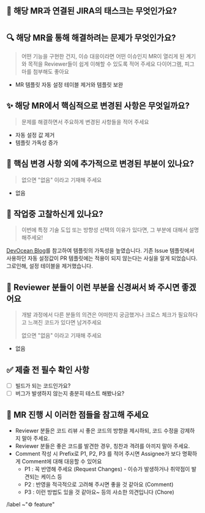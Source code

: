## :link: 해당 MR과 연결된 JIRA의 태스크는 무엇인가요?

#

## 🔍️ 해당 MR을 통해 해결하려는 문제가 무엇인가요?

> 어떤 기능을 구현한 건지, 이슈 대응이라면 어떤 이슈인지 MR이 열리게 된 계기와 목적을 Reviewer들이 쉽게 이해할 수 있도록 적어 주세요
다이어그램, 피그마를 첨부해도 좋아요
<!-- ex) #123와 관련하여 다중 로그인 방지를 위한 로직 구현 -->
- MR 템플릿 자동 설정 테이블 제거와 템플릿 보완

## ✨ 해당 MR에서 핵심적으로 변경된 사항은 무엇일까요?

> 문제를 해결하면서 주요하게 변경된 사항들을 적어 주세요
> 
- 자동 설정 값 제거
- 템플릿 가독성 증가

## 🔖 핵심 변경 사항 외에 추가적으로 변경된 부분이 있나요?

> 없으면 "없음" 이라고 기재해 주세요
> 
- 없음

## 📝 작업중 고찰하신게 있나요?

> 이번에 특정 기술 도입 또는 방향성 선택의 이유가 있다면, 그 부분에 대해서 설명해주세요!
> 

[DevOcean Blog](https://devocean.sk.com/blog/techBoardDetail.do?ID=165255)를 참고하여 템플릿의 가독성을 높였습니다.
기존 Issue 템플릿에서 사용하던 자동 설정값이 PR 템플릿에는 적용이 되지 않는다는 사실을 알게 되었습니다.
그로인해, 설정 테이블을 제거했습니다.

## 🙏 Reviewer 분들이 이런 부분을 신경써서 봐 주시면 좋겠어요

> 개발 과정에서 다른 분들의 의견은 어떠한지 궁금했거나 크로스 체크가 필요하다고 느껴진 코드가 있다면 남겨주세요
> 
> 없으면 "없음" 이라고 기재해 주세요

- 없음

## ✅ 제출 전 필수 확인 사항

- [ ]  빌드가 되는 코드인가요? <!-- 빌드가 되지 않는 코드는 절대 merge 될 수 없습니다. -->
- [ ]  버그가 발생하지 않는지 충분히 테스트 해봤나요? <!-- 버그가 발생하는걸 알면서 QA를 넘기는건 매우 무책임한 행동입니다. -->

## 📌 MR 진행 시 이러한 점들을 참고해 주세요

- Reviewer 분들은 코드 리뷰 시 좋은 코드의 방향을 제시하되, 코드 수정을 강제하지 말아 주세요.
- Reviewer 분들은 좋은 코드를 발견한 경우, 칭찬과 격려를 아끼지 말아 주세요.
- Comment 작성 시 Prefix로 P1, P2, P3 를 적어 주시면 Assignee가 보다 명확하게 Comment에 대해 대응할 수 있어요
    - P1 : 꼭 반영해 주세요 (Request Changes) - 이슈가 발생하거나 취약점이 발견되는 케이스 등
    - P2 : 반영을 적극적으로 고려해 주시면 좋을 것 같아요 (Comment)
    - P3 : 이런 방법도 있을 것 같아요~ 등의 사소한 의견입니다 (Chore)


/label ~"⚙️ feature"